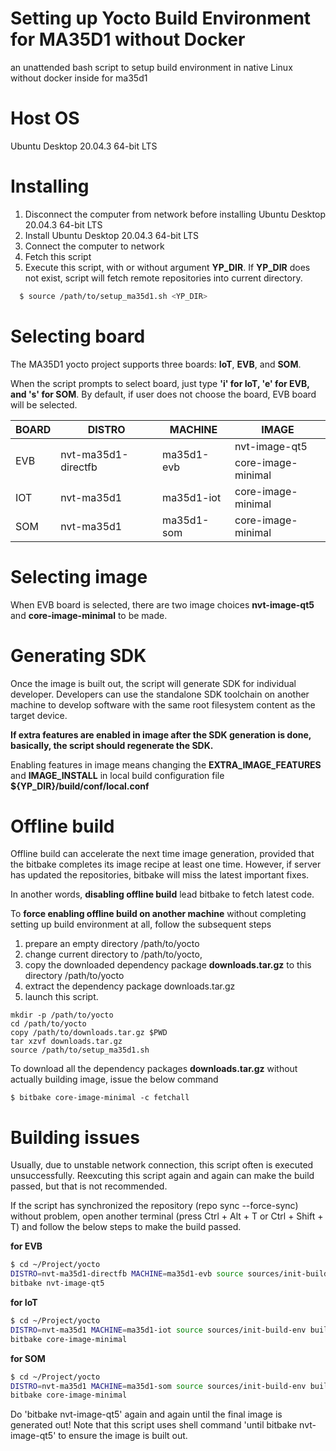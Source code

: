 # Setting up Yocto Build Environment for MA35D1 without Docker
 an unattended bash script to setup build  environment in native Linux without docker inside for ma35d1

# Host OS
Ubuntu Desktop 20.04.3 64-bit LTS

# Installing
1. Disconnect the computer from network before installing Ubuntu Desktop 20.04.3 64-bit LTS
2. Install Ubuntu Desktop 20.04.3 64-bit LTS
3. Connect the computer to network
4. Fetch this script
5. Execute this script, with or without argument **YP_DIR**. If **YP_DIR** does not exist, script will fetch remote repositories into current directory.

```bash
  $ source /path/to/setup_ma35d1.sh <YP_DIR>
```

# Selecting board
The MA35D1 yocto project supports three boards: **IoT**, **EVB**, and **SOM**.

When the script prompts to select board, just type **'i' for IoT, 'e' for EVB, and 's' for SOM**. By default, if user does not choose the board, EVB board will be selected. 

<table>
  <thead>
    <tr>
      <th>BOARD</th>
      <th>DISTRO</th>
      <th>MACHINE</th>
      <th>IMAGE</th>
    </tr>
  </thead>
  <tbody>
    <tr>
      <td rowspan="2">EVB</td>
      <td rowspan="2">nvt-ma35d1-directfb</td>
      <td rowspan="2">ma35d1-evb</td>
      <td>nvt-image-qt5</td>
    </tr>
    <tr><td>core-image-minimal</td></tr>
   
   <tr>
      <td>IOT</td>
      <td>nvt-ma35d1</td>
      <td>ma35d1-iot</td>
      <td>core-image-minimal</td>
    </tr>
   
   <tr>
      <td>SOM</td>
      <td>nvt-ma35d1</td>
      <td>ma35d1-som</td>
      <td>core-image-minimal</td>
    </tr>
  
  </tbody>
</table>

# Selecting image
When EVB board is selected, there are two image choices **nvt-image-qt5** and **core-image-minimal** to be made.

# Generating SDK
Once the image is built out, the script will generate SDK for individual developer. Developers can use the standalone SDK toolchain on another machine to develop software with the same root filesystem content as the target device. 

**If extra features are enabled in image after the SDK generation is done, basically, the script should regenerate the SDK.**

Enabling features in image means changing the **EXTRA_IMAGE_FEATURES** and **IMAGE_INSTALL** in local build configuration file **${YP_DIR}/build/conf/local.conf**

# Offline build
Offline build can accelerate the next time image generation, provided that the bitbake completes its image recipe at least one time. However, if server has updated the repositories, bitbake will miss the latest important fixes. 

In another words, **disabling offline build** lead bitbake to fetch latest code.

To **force enabling offline build on another machine** without completing setting up build environment at all, follow the subsequent steps 
1. prepare an empty directory /path/to/yocto
2. change current directory to /path/to/yocto, 
3. copy the downloaded dependency package **downloads.tar.gz** to this directory /path/to/yocto
4. extract the dependency package downloads.tar.gz
5. launch this script.

```
mkdir -p /path/to/yocto
cd /path/to/yocto
copy /path/to/downloads.tar.gz $PWD
tar xzvf downloads.tar.gz
source /path/to/setup_ma35d1.sh
```

To download all the dependency packages **downloads.tar.gz** without actually building image, issue the below command

```
$ bitbake core-image-minimal -c fetchall
```

# Building issues
Usually, due to unstable network connection, this script often is executed unsuccessfully. Reexcuting this script again and again can make the build passed, but that is not recommended.

If the script has synchronized the repository (repo sync --force-sync) without problem, open another terminal (press Ctrl + Alt + T or Ctrl + Shift + T) and follow the below steps to make the build passed.

**for EVB**
```bash
$ cd ~/Project/yocto
DISTRO=nvt-ma35d1-directfb MACHINE=ma35d1-evb source sources/init-build-env build
bitbake nvt-image-qt5
```

**for IoT**
```bash
$ cd ~/Project/yocto
DISTRO=nvt-ma35d1 MACHINE=ma35d1-iot source sources/init-build-env build
bitbake core-image-minimal
```

**for SOM**
```bash
$ cd ~/Project/yocto
DISTRO=nvt-ma35d1 MACHINE=ma35d1-som source sources/init-build-env build
bitbake core-image-minimal
```

Do 'bitbake nvt-image-qt5' again and again until the final image is generated out! Note that this script uses shell command 'until bitbake nvt-image-qt5' to ensure the image is built out.
